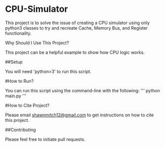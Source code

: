 # CPU-Simulator

This project is to solve the issue of creating a CPU simulator using only python3 classes to try and recreate Cache, Memory Bus, and Register functionality.

Why Should I Use This Project? 

This project can be a helpful example to show how CPU logic works.

##Setup

You will need 'python>3' to run this script.

#How to Run?

You can run this script using the command-line with the following: ''' python main.py '''

#How to Cite Project?

Please email shawnmitch12@gmail.com to get instructions on how to cite this project.

##Contributing

Please feel free to initiate pull requests.

